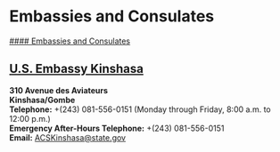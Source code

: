 # Embassies and Consulates

[#### Embassies and Consulates](javascript:void(0); "Embassies and Consulates")

## [U.S. Embassy Kinshasa](https://cd.usembassy.gov/embassy/kinshasa/)

**310 Avenue des Aviateurs  
Kinshasa/Gombe**  
**Telephone:** +(243) 081-556-0151 (Monday through Friday, 8:00 a.m. to 12:00 p.m.)  
**Emergency After-Hours Telephone:** +(243) 081-556-0151  
**Email:** [ACSKinshasa@state.gov](mailto:ACSKinshasa@state.gov)